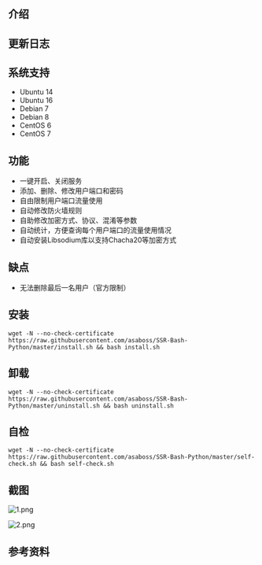 #  #


## 介绍 ##


## 更新日志 ##


## 系统支持 ##
* Ubuntu 14
* Ubuntu 16
* Debian 7
* Debian 8
* CentOS 6
* CentOS 7

## 功能 ##
- 一键开启、关闭服务
- 添加、删除、修改用户端口和密码
- 自由限制用户端口流量使用
- 自动修改防火墙规则
- 自助修改加密方式、协议、混淆等参数
- 自动统计，方便查询每个用户端口的流量使用情况
- 自动安装Libsodium库以支持Chacha20等加密方式

## 缺点 ##
- 无法删除最后一名用户（官方限制）

## 安装 ##
    wget -N --no-check-certificate https://raw.githubusercontent.com/asaboss/SSR-Bash-Python/master/install.sh && bash install.sh

## 卸载 ##
    wget -N --no-check-certificate https://raw.githubusercontent.com/asaboss/SSR-Bash-Python/master/uninstall.sh && bash uninstall.sh

## 自检 ##
    wget -N --no-check-certificate https://raw.githubusercontent.com/asaboss/SSR-Bash-Python/master/self-check.sh && bash self-check.sh

## 截图 ##
![1.png](1.png)

![2.png](2.png)

## 参考资料 ##

